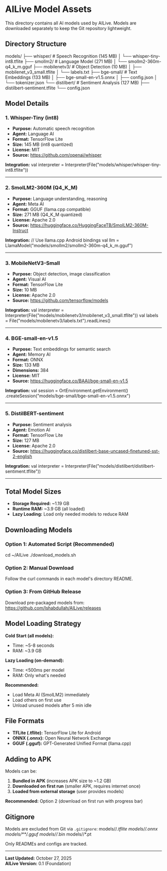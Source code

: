 # AILive Model Assets

This directory contains all AI models used by AILive. Models are downloaded separately to keep the Git repository lightweight.

## Directory Structure
models/
├── whisper/               # Speech Recognition (145 MB)
│   └── whisper-tiny-int8.tflite
├── smollm2/              # Language Model (271 MB)
│   └── smollm2-360m-q4_k_m.gguf
├── mobilenetv3/          # Object Detection (10 MB)
│   ├── mobilenet_v3_small.tflite
│   └── labels.txt
├── bge-small/            # Text Embeddings (133 MB)
│   ├── bge-small-en-v1.5.onnx
│   ├── config.json
│   └── tokenizer.json
└── distilbert/           # Sentiment Analysis (127 MB)
├── distilbert-sentiment.tflite
└── config.json

## Model Details

### 1. Whisper-Tiny (int8)
- **Purpose:** Automatic speech recognition
- **Agent:** Language AI
- **Format:** TensorFlow Lite
- **Size:** 145 MB (int8 quantized)
- **License:** MIT
- **Source:** https://github.com/openai/whisper

**Integration:**
val interpreter = Interpreter(File("models/whisper/whisper-tiny-int8.tflite"))

---

### 2. SmolLM2-360M (Q4_K_M)
- **Purpose:** Language understanding, reasoning
- **Agent:** Meta AI
- **Format:** GGUF (llama.cpp compatible)
- **Size:** 271 MB (Q4_K_M quantized)
- **License:** Apache 2.0
- **Source:** https://huggingface.co/HuggingFaceTB/SmolLM2-360M-Instruct

**Integration:**
// Use llama.cpp Android bindings
val llm = LlamaModel("models/smollm2/smollm2-360m-q4_k_m.gguf")

---

### 3. MobileNetV3-Small
- **Purpose:** Object detection, image classification
- **Agent:** Visual AI
- **Format:** TensorFlow Lite
- **Size:** 10 MB
- **License:** Apache 2.0
- **Source:** https://github.com/tensorflow/models

**Integration:**
val interpreter = Interpreter(File("models/mobilenetv3/mobilenet_v3_small.tflite"))
val labels = File("models/mobilenetv3/labels.txt").readLines()

---

### 4. BGE-small-en-v1.5
- **Purpose:** Text embeddings for semantic search
- **Agent:** Memory AI
- **Format:** ONNX
- **Size:** 133 MB
- **Dimensions:** 384
- **License:** MIT
- **Source:** https://huggingface.co/BAAI/bge-small-en-v1.5

**Integration:**
val session = OrtEnvironment.getEnvironment()
.createSession("models/bge-small/bge-small-en-v1.5.onnx")

---

### 5. DistilBERT-sentiment
- **Purpose:** Sentiment analysis
- **Agent:** Emotion AI
- **Format:** TensorFlow Lite
- **Size:** 127 MB
- **License:** Apache 2.0
- **Source:** https://huggingface.co/distilbert-base-uncased-finetuned-sst-2-english

**Integration:**
val interpreter = Interpreter(File("models/distilbert/distilbert-sentiment.tflite"))

---

## Total Model Sizes

- **Storage Required:** ~1.19 GB
- **Runtime RAM:** ~3.9 GB (all loaded)
- **Lazy Loading:** Load only needed models to reduce RAM

## Downloading Models

### Option 1: Automated Script (Recommended)
cd ~/AILive
./download_models.sh

### Option 2: Manual Download

Follow the curl commands in each model's directory README.

### Option 3: From GitHub Release

Download pre-packaged models from:
https://github.com/Ishabdullah/AILive/releases

## Model Loading Strategy

**Cold Start (all models):**
- Time: ~5-8 seconds
- RAM: ~3.9 GB

**Lazy Loading (on-demand):**
- Time: <500ms per model
- RAM: Only what's needed

**Recommended:**
- Load Meta AI (SmolLM2) immediately
- Load others on first use
- Unload unused models after 5 min idle

## File Formats

- **TFLite (.tflite):** TensorFlow Lite for Android
- **ONNX (.onnx):** Open Neural Network Exchange
- **GGUF (.gguf):** GPT-Generated Unified Format (llama.cpp)

## Adding to APK

Models can be:
1. **Bundled in APK** (increases APK size to ~1.2 GB)
2. **Downloaded on first run** (smaller APK, requires internet once)
3. **Loaded from external storage** (user provides models)

**Recommended:** Option 2 (download on first run with progress bar)

## Gitignore

Models are excluded from Git via `.gitignore`:
models//*.tflite
models//.onnx
models/**/.gguf
models//*.bin
models//*.pt

Only READMEs and configs are tracked.

---

**Last Updated:** October 27, 2025  
**AILive Version:** 0.1 (Foundation)
